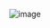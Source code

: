 ![image](https://cloud.githubusercontent.com/assets/25205471/22215434/6ef96f0c-e1ac-11e6-9e81-f477885a9c96.jpg)
